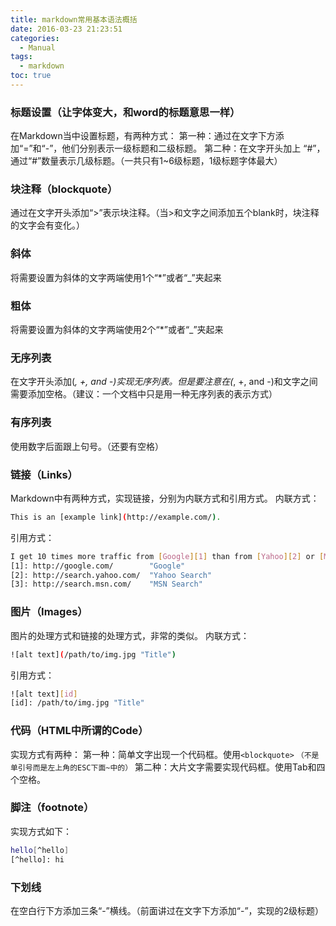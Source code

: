 ```yaml
---
title: markdown常用基本语法概括
date: 2016-03-23 21:23:51
categories:
  - Manual
tags:
  - markdown
toc: true
---
```

###  标题设置（让字体变大，和word的标题意思一样）
在Markdown当中设置标题，有两种方式：
第一种：通过在文字下方添加“=”和“-”，他们分别表示一级标题和二级标题。
第二种：在文字开头加上 “#”，通过“#”数量表示几级标题。（一共只有1~6级标题，1级标题字体最大）
### 块注释（blockquote）
通过在文字开头添加“>”表示块注释。（当>和文字之间添加五个blank时，块注释的文字会有变化。）

<!--more-->
### 斜体
将需要设置为斜体的文字两端使用1个“*”或者“_”夹起来
### 粗体
将需要设置为斜体的文字两端使用2个“*”或者“_”夹起来
### 无序列表
在文字开头添加(*, +, and -)实现无序列表。但是要注意在(*, +, and -)和文字之间需要添加空格。（建议：一个文档中只是用一种无序列表的表示方式）
### 有序列表
使用数字后面跟上句号。（还要有空格）
### 链接（Links）
Markdown中有两种方式，实现链接，分别为内联方式和引用方式。
内联方式：
``` bash
This is an [example link](http://example.com/).
```
引用方式：
``` bash
I get 10 times more traffic from [Google][1] than from [Yahoo][2] or [MSN][3].  
[1]: http://google.com/        "Google" 
[2]: http://search.yahoo.com/  "Yahoo Search" 
[3]: http://search.msn.com/    "MSN Search"
```
### 图片（Images）
图片的处理方式和链接的处理方式，非常的类似。
内联方式：
``` bash
![alt text](/path/to/img.jpg "Title")
```
引用方式：
``` bash
![alt text][id] 
[id]: /path/to/img.jpg "Title"
```
### 代码（HTML中所谓的Code）
实现方式有两种：
第一种：简单文字出现一个代码框。使用`<blockquote>` `（不是单引号而是左上角的ESC下面~中的）`
第二种：大片文字需要实现代码框。使用Tab和四个空格。

### 脚注（footnote）
实现方式如下：
``` bash
hello[^hello]
[^hello]: hi
```

### 下划线
在空白行下方添加三条“-”横线。（前面讲过在文字下方添加“-”，实现的2级标题）


